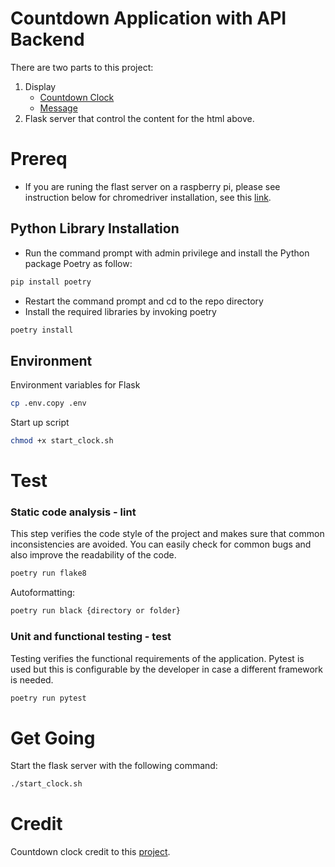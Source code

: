 # Countdown Application with API Backend
There are two parts to this project:
 1. Display
    - [Countdown Clock](https://jonathancychow.github.io/countdown/?time=35&alert=30)
    - [Message](https://jonathancychow.github.io/countdown/?message=helloworld)
2. Flask server that control the content for the html above.

# Prereq
- If you are runing the flast server on a raspberry pi, please see instruction below for chromedriver installation, see this [link](https://ivanderevianko.com/2020/01/selenium-chromedriver-for-raspberrypi).

## Python Library Installation 
- Run the command prompt with admin privilege and install the Python package Poetry as follow: 
```bash
pip install poetry
```
- Restart the command prompt and cd to the repo directory 
- Install the required libraries by invoking poetry 
```bash
poetry install 
```  
## Environment
Environment variables for Flask
```bash
cp .env.copy .env
```
Start up script
```bash
chmod +x start_clock.sh
```
# Test
### Static code analysis - lint

This step verifies the code style of the project and makes sure that common inconsistencies are avoided. You can
easily check for common bugs and also improve the readability of the code.

```bash
poetry run flake8
``` 
Autoformatting: 
```bash
poetry run black {directory or folder}
``` 

### Unit and functional testing - test

Testing verifies the functional requirements of the application. Pytest is used but this is configurable by the developer
in case a different framework is needed.

```bash
poetry run pytest
``` 
# Get Going
Start the flask server with the following command:
```bash
./start_clock.sh
``` 

# Credit 
Countdown clock credit to this [project](https://github.com/szimek/final-countdown).